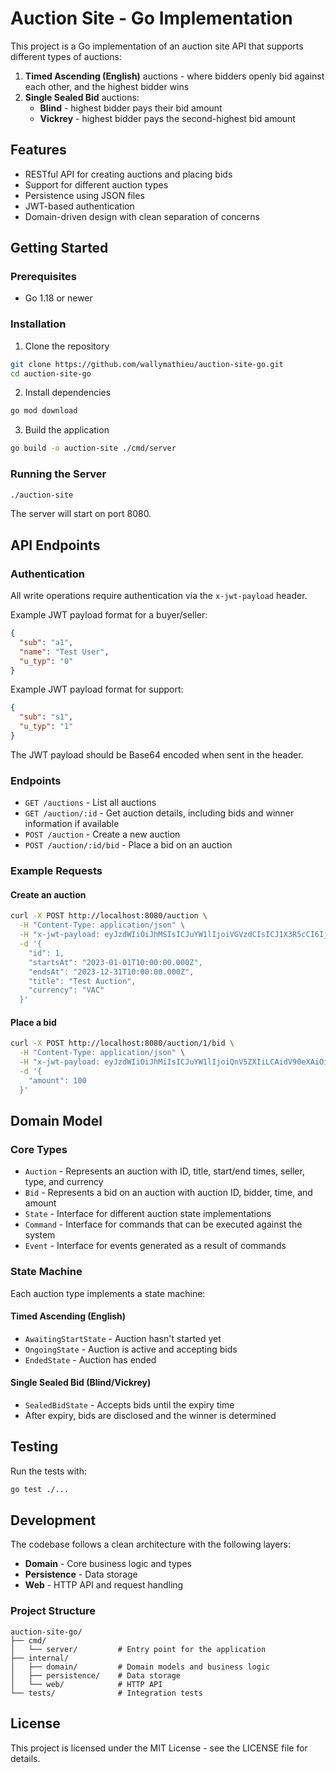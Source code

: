 # Auction Site - Go Implementation

This project is a Go implementation of an auction site API that supports different types of auctions:

1. **Timed Ascending (English)** auctions - where bidders openly bid against each other, and the highest bidder wins
2. **Single Sealed Bid** auctions:
   - **Blind** - highest bidder pays their bid amount
   - **Vickrey** - highest bidder pays the second-highest bid amount

## Features

- RESTful API for creating auctions and placing bids
- Support for different auction types
- Persistence using JSON files
- JWT-based authentication
- Domain-driven design with clean separation of concerns

## Getting Started

### Prerequisites

- Go 1.18 or newer

### Installation

1. Clone the repository
```bash
git clone https://github.com/wallymathieu/auction-site-go.git
cd auction-site-go
```

2. Install dependencies
```bash
go mod download
```

3. Build the application
```bash
go build -o auction-site ./cmd/server
```

### Running the Server

```bash
./auction-site
```

The server will start on port 8080.

## API Endpoints

### Authentication

All write operations require authentication via the `x-jwt-payload` header.

Example JWT payload format for a buyer/seller:
```json
{
  "sub": "a1",
  "name": "Test User",
  "u_typ": "0"
}
```

Example JWT payload format for support:
```json
{
  "sub": "s1",
  "u_typ": "1"
}
```

The JWT payload should be Base64 encoded when sent in the header.

### Endpoints

- `GET /auctions` - List all auctions
- `GET /auction/:id` - Get auction details, including bids and winner information if available
- `POST /auction` - Create a new auction
- `POST /auction/:id/bid` - Place a bid on an auction

### Example Requests

#### Create an auction

```bash
curl -X POST http://localhost:8080/auction \
  -H "Content-Type: application/json" \
  -H "x-jwt-payload: eyJzdWIiOiJhMSIsICJuYW1lIjoiVGVzdCIsICJ1X3R5cCI6IjAifQo=" \
  -d '{
    "id": 1,
    "startsAt": "2023-01-01T10:00:00.000Z",
    "endsAt": "2023-12-31T10:00:00.000Z",
    "title": "Test Auction",
    "currency": "VAC"
  }'
```

#### Place a bid

```bash
curl -X POST http://localhost:8080/auction/1/bid \
  -H "Content-Type: application/json" \
  -H "x-jwt-payload: eyJzdWIiOiJhMiIsICJuYW1lIjoiQnV5ZXIiLCAidV90eXAiOiIwIn0K=" \
  -d '{
    "amount": 100
  }'
```

## Domain Model

### Core Types

- `Auction` - Represents an auction with ID, title, start/end times, seller, type, and currency
- `Bid` - Represents a bid on an auction with auction ID, bidder, time, and amount
- `State` - Interface for different auction state implementations
- `Command` - Interface for commands that can be executed against the system
- `Event` - Interface for events generated as a result of commands

### State Machine

Each auction type implements a state machine:

#### Timed Ascending (English)
- `AwaitingStartState` - Auction hasn't started yet
- `OngoingState` - Auction is active and accepting bids
- `EndedState` - Auction has ended

#### Single Sealed Bid (Blind/Vickrey)
- `SealedBidState` - Accepts bids until the expiry time
- After expiry, bids are disclosed and the winner is determined

## Testing

Run the tests with:

```bash
go test ./...
```

## Development

The codebase follows a clean architecture with the following layers:

- **Domain** - Core business logic and types
- **Persistence** - Data storage
- **Web** - HTTP API and request handling

### Project Structure

```
auction-site-go/
├── cmd/
│   └── server/         # Entry point for the application
├── internal/
│   ├── domain/         # Domain models and business logic
│   ├── persistence/    # Data storage
│   └── web/            # HTTP API
└── tests/              # Integration tests
```

## License

This project is licensed under the MIT License - see the LICENSE file for details.